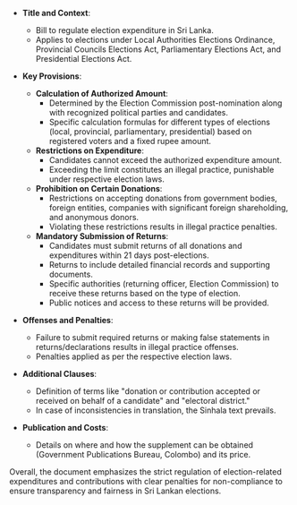 - **Title and Context**:
  - Bill to regulate election expenditure in Sri Lanka.
  - Applies to elections under Local Authorities Elections Ordinance, Provincial Councils Elections Act, Parliamentary Elections Act, and Presidential Elections Act.

- **Key Provisions**:
  - **Calculation of Authorized Amount**: 
    - Determined by the Election Commission post-nomination along with recognized political parties and candidates.
    - Specific calculation formulas for different types of elections (local, provincial, parliamentary, presidential) based on registered voters and a fixed rupee amount.
  - **Restrictions on Expenditure**:
    - Candidates cannot exceed the authorized expenditure amount.
    - Exceeding the limit constitutes an illegal practice, punishable under respective election laws.
  - **Prohibition on Certain Donations**:
    - Restrictions on accepting donations from government bodies, foreign entities, companies with significant foreign shareholding, and anonymous donors.
    - Violating these restrictions results in illegal practice penalties.
  - **Mandatory Submission of Returns**:
    - Candidates must submit returns of all donations and expenditures within 21 days post-elections.
    - Returns to include detailed financial records and supporting documents.
    - Specific authorities (returning officer, Election Commission) to receive these returns based on the type of election.
    - Public notices and access to these returns will be provided.

- **Offenses and Penalties**:
  - Failure to submit required returns or making false statements in returns/declarations results in illegal practice offenses.
  - Penalties applied as per the respective election laws.

- **Additional Clauses**:
  - Definition of terms like "donation or contribution accepted or received on behalf of a candidate" and "electoral district."
  - In case of inconsistencies in translation, the Sinhala text prevails. 

- **Publication and Costs**:
  - Details on where and how the supplement can be obtained (Government Publications Bureau, Colombo) and its price. 

Overall, the document emphasizes the strict regulation of election-related expenditures and contributions with clear penalties for non-compliance to ensure transparency and fairness in Sri Lankan elections.
